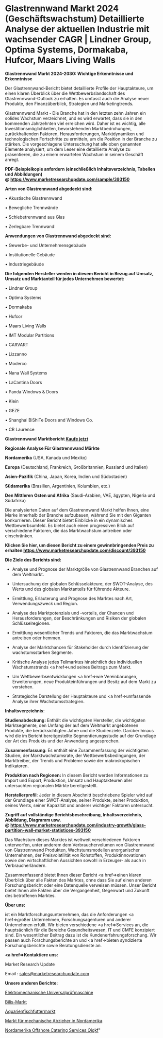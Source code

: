 # Glastrennwand Markt 2024 (Geschäftswachstum) Detaillierte Analyse der aktuellen Industrie mit wachsender CAGR | Lindner Group, Optima Systems, Dormakaba, Hufcor, Maars Living Walls

<strong>Glastrennwand Markt 2024-2030: Wichtige Erkenntnisse und Erkenntnisse</strong>

Der Glastrennwand-Bericht bietet detaillierte Profile der Hauptakteure, um einen klaren Überblick über die Wettbewerbslandschaft des Glastrennwand-Outlook zu erhalten. Es umfasst auch die Analyse neuer Produkte, den Finanzüberblick, Strategien und Marketingtrends.

Glastrennwand Markt - Die Branche hat in den letzten zehn Jahren ein solides Wachstum verzeichnet, und es wird erwartet, dass sie in den kommenden Jahrzehnten viel erreichen wird. Daher ist es wichtig, alle Investitionsmöglichkeiten, bevorstehenden Marktbedrohungen, zurückhaltenden Faktoren, Herausforderungen, Marktdynamiken und technologischen Fortschritte zu ermitteln, um die Position in der Branche zu stärken. Die vorgeschlagene Untersuchung hat alle oben genannten Elemente analysiert, um dem Leser eine detaillierte Analyse zu präsentieren, die zu einem erwarteten Wachstum in seinem Geschäft anregt.

<strong><b>PDF-Beispielkopie anfordern (einschließlich Inhaltsverzeichnis, Tabellen und Abbildungen) @ </b></strong><strong><a href=https://www.marketresearchupdate.com/sample/393150><strong>https://www.marketresearchupdate.com/sample/393150</u></a></strong></strong>

<strong>Arten von Glastrennwand abgedeckt sind:</strong>

• Akustische Glastrennwand

• Bewegliche Trennwände

• Schiebetrennwand aus Glas

• Zerlegbare Trennwand

<strong>Anwendungen von Glastrennwand abgedeckt sind:</strong>

• Gewerbe- und Unternehmensgebäude

• Institutionelle Gebäude

• Industriegebäude

<strong>Die folgenden Hersteller werden in diesem Bericht in Bezug auf Umsatz, Umsatz und Marktanteil für jedes Unternehmen bewertet:</strong>

• Lindner Group

• Optima Systems

• Dormakaba

• Hufcor

• Maars Living Walls

• IMT Modular Partitions

• CARVART

• Lizzanno

• Moderco

• Nana Wall Systems

• LaCantina Doors

• Panda Windows & Doors

• Klein

• GEZE

• Shanghai BiShiTe Doors and Windows Co.

• CR Laurence

<strong>Glastrennwand Marktbericht <a href=https://www.marketresearchupdate.com/buynow/393150>Kaufe jetzt</a></strong>

<strong>Regionale Analyse Für Glastrennwand Märkte</strong>

<strong>Nordamerika</strong> (USA, Kanada und Mexiko)

<strong>Europa</strong> (Deutschland, Frankreich, Großbritannien, Russland und Italien)

<strong>Asien-Pazifik</strong> (China, Japan, Korea, Indien und Südostasien)

<strong>Südamerika</strong> (Brasilien, Argentinien, Kolumbien, etc.)

<strong>Den Mittleren</strong> <strong>Osten und Afrika</strong> (Saudi-Arabien, VAE, ägypten, Nigeria und Südafrika)

Die analysierten Daten auf dem Glastrennwand Markt helfen Ihnen, eine Marke innerhalb der Branche aufzubauen, während Sie mit den Giganten konkurrieren. Dieser Bericht bietet Einblicke in ein dynamisches Wettbewerbsumfeld. Es bietet auch einen progressiven Blick auf verschiedene Faktoren, die das Marktwachstum antreiben oder einschränken.

<strong>Klicken Sie hier, um diesen Bericht zu einem gewinnbringenden Preis zu erhalten
</strong><strong><a href=https://www.marketresearchupdate.com/discount/393150>https://www.marketresearchupdate.com/discount/393150</b></u></strong></a>

<strong>Die Ziele des Berichts sind:</strong>

- Analyse und Prognose der Marktgröße von Glastrennwand Branchen auf dem Weltmarkt.

- Untersuchung der globalen Schlüsselakteure, der SWOT-Analyse, des Werts und des globalen Marktanteils für führende Akteure.

- Ermittlung, Erläuterung und Prognose des Marktes nach Art, Verwendungszweck und Region.

- Analyse des Marktpotenzials und -vorteils, der Chancen und Herausforderungen, der Beschränkungen und Risiken der globalen Schlüsselregionen.

- Ermittlung wesentlicher Trends und Faktoren, die das Marktwachstum antreiben oder hemmen.

- Analyse der Marktchancen für Stakeholder durch Identifizierung der wachstumsstarken Segmente.

- Kritische Analyse jedes Teilmarktes hinsichtlich des individuellen Wachstumstrends <a href=>und</a> seines Beitrags zum Markt.

- Um Wettbewerbsentwicklungen <a href=>wie</a> Vereinbarungen, Erweiterungen, neue Produkteinführungen und Besitz auf dem Markt zu verstehen.

- Strategische Darstellung der Hauptakteure und <a href=>umfas</a>sende Analyse ihrer Wachstumsstrategien.

<strong>Inhaltsverzeichnis:</strong>

<strong>Studienabdeckung:</strong> Enthält die wichtigsten Hersteller, die wichtigsten Marktsegmente, den Umfang der auf dem Weltmarkt angebotenen Produkte, die berücksichtigten Jahre und die Studienziele. Darüber hinaus wird die im Bericht bereitgestellte Segmentierungsstudie auf der Grundlage der Art des Produkts und der Anwendung angesprochen.

<strong>Zusammenfassung:</strong> Es enthält eine Zusammenfassung der wichtigsten Studien, der Marktwachstumsrate, der Wettbewerbsbedingungen, der Markttreiber, der Trends und Probleme sowie der makroskopischen Indikatoren.

<strong>Produktion nach Regionen:</strong> In diesem Bericht werden Informationen zu Import und Export, Produktion, Umsatz und Hauptakteuren aller untersuchten regionalen Märkte bereitgestellt.

<strong>Herstellerprofil:</strong> Jeder in diesem Abschnitt beschriebene Spieler wird auf der Grundlage einer SWOT-Analyse, seiner Produkte, seiner Produktion, seines Werts, seiner Kapazität und anderer wichtiger Faktoren untersucht.

<strong><b>Zugriff auf vollständige Berichtsbeschreibung, Inhaltsverzeichnis, Abbildung, Diagramm usw. @ </b></strong><strong><a href=https://www.marketresearchupdate.com/industry-growth/glass-partition-wall-market-statistices-393150>https://www.marketresearchupdate.com/industry-growth/glass-partition-wall-market-statistices-393150</a></strong>

Das Wachstum dieses Marktes ist weltweit verschiedenen Faktoren unterworfen, unter anderem dem Verbrauchervolumen von Glastrennwand von Glastrennwand Produkten, Wachstumsmodellen anorganischer Unternehmen, der Preisvolatilität von Rohstoffen, Produktinnovationen sowie den wirtschaftlichen Aussichten sowohl in Erzeuger- als auch in Verbraucherländern.

Zusammenfassend bietet Ihnen dieser Bericht <a href=>einen</a> klaren Überblick über alle Fakten des Marktes, ohne dass Sie auf einen anderen Forschungsbericht oder eine Datenquelle verweisen müssen. Unser Bericht bietet Ihnen alle Fakten über die Vergangenheit, Gegenwart und Zukunft des betroffenen Marktes.

<strong>Über uns:</strong>

 ist ein Marktforschungsunternehmen, das die Anforderungen <a href=>großer</a> Unternehmen, Forschungsagenturen und anderer Unternehmen erfüllt. Wir bieten verschiedene <a href=>Services</a> an, die hauptsächlich für die Bereiche Gesundheitswesen, IT und CMFE konzipiert sind. Ein wesentlicher Beitrag dazu ist die Kundenerfahrungsforschung. Wir passen auch Forschungsberichte an und <a href=>bieten</a> syndizierte Forschungsberichte sowie Beratungsdienste an.

<strong><a href=>Kontaktiere uns:</a></strong>

Market Research Update

Email : sales@marketresearchupdate.com

<strong>Unsere anderen Berichte:</strong>

<a href=https://www.linkedin.com/pulse/electromechanical-type-universal-testing-machine>Elektromechanische Universalprüfmaschine</a>

<a href=https://www.linkedin.com/pulse/bilis-market-report-2023-top-company-trends>Bilis-Markt</a>

<a href=https://www.linkedin.com/pulse/aquarium-fish-feed-market-outlooks-2023-size>Aquarienfischfuttermarkt</a>

<a href=https://www.linkedin.com/pulse/north-america-mechanical-pullermarket-see-massive>Markt für mechanische Abzieher in Nordamerika</a>

<a href=https://www.linkedin.com/pulse/north-america-offshore-catering-services-qigkf/>Nordamerika Offshore Catering Services Qigkf</a>"

